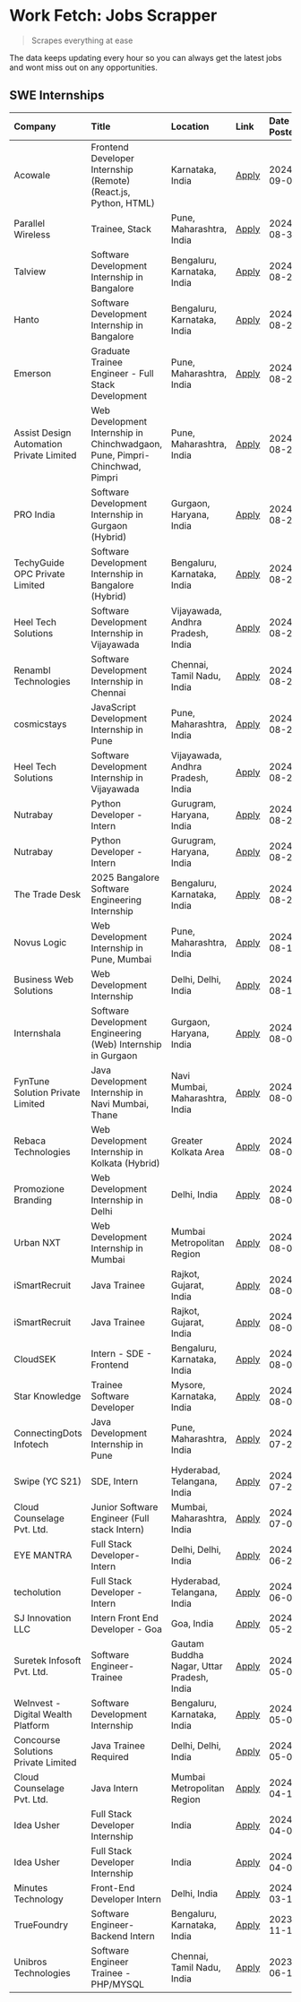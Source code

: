 # Work Fetch: Jobs Scrapper
> Scrapes everything at ease

The data keeps updating every hour so you can always get the latest jobs and wont miss out on any opportunities.

## SWE Internships
<!--START_SECTION:workfetch-->
| Company                                  | Title                                                                       | Location                                  | Link                                                                                                                                                                                                                                                                                                                   | Date Posted   |
|:-----------------------------------------|:----------------------------------------------------------------------------|:------------------------------------------|:-----------------------------------------------------------------------------------------------------------------------------------------------------------------------------------------------------------------------------------------------------------------------------------------------------------------------|:--------------|
| Acowale                                  | Frontend Developer Internship (Remote) (React.js, Python, HTML)             | Karnataka, India                          | [Apply](https://in.linkedin.com/jobs/view/frontend-developer-internship-remote-react-js-python-html-at-acowale-4014663920?position=4&pageNum=0&refId=vyV7Ib6QC4uLybyuFMlWZQ%3D%3D&trackingId=7K6lfJEMpCfDz70uWjwTgg%3D%3D&trk=public_jobs_jserp-result_search-card)                                                    | 2024-09-01    |
| Parallel Wireless                        | Trainee, Stack                                                              | Pune, Maharashtra, India                  | [Apply](https://in.linkedin.com/jobs/view/trainee-stack-at-parallel-wireless-3905689841?position=60&pageNum=0&refId=vyV7Ib6QC4uLybyuFMlWZQ%3D%3D&trackingId=59Tw6A3vUWFXMKeGxkh7ig%3D%3D&trk=public_jobs_jserp-result_search-card)                                                                                     | 2024-08-31    |
| Talview                                  | Software Development Internship in Bangalore                                | Bengaluru, Karnataka, India               | [Apply](https://in.linkedin.com/jobs/view/software-development-internship-in-bangalore-at-talview-4012997749?position=6&pageNum=0&refId=vyV7Ib6QC4uLybyuFMlWZQ%3D%3D&trackingId=2uQolnPBc77GYI3H3qZBEg%3D%3D&trk=public_jobs_jserp-result_search-card)                                                                 | 2024-08-29    |
| Hanto                                    | Software Development Internship in Bangalore                                | Bengaluru, Karnataka, India               | [Apply](https://in.linkedin.com/jobs/view/software-development-internship-in-bangalore-at-hanto-4013200427?position=13&pageNum=0&refId=vyV7Ib6QC4uLybyuFMlWZQ%3D%3D&trackingId=uCA9H2XDVtuJ7mvUEAFgpg%3D%3D&trk=public_jobs_jserp-result_search-card)                                                                  | 2024-08-29    |
| Emerson                                  | Graduate Trainee Engineer - Full Stack Development                          | Pune, Maharashtra, India                  | [Apply](https://in.linkedin.com/jobs/view/graduate-trainee-engineer-full-stack-development-at-emerson-4012695874?position=47&pageNum=0&refId=vyV7Ib6QC4uLybyuFMlWZQ%3D%3D&trackingId=QRx7NtDj5H%2BicpJnI9IfGw%3D%3D&trk=public_jobs_jserp-result_search-card)                                                          | 2024-08-29    |
| Assist Design Automation Private Limited | Web Development Internship in Chinchwadgaon, Pune, Pimpri-Chinchwad, Pimpri | Pune, Maharashtra, India                  | [Apply](https://in.linkedin.com/jobs/view/web-development-internship-in-chinchwadgaon-pune-pimpri-chinchwad-pimpri-at-assist-design-automation-private-limited-4010147193?position=53&pageNum=0&refId=vyV7Ib6QC4uLybyuFMlWZQ%3D%3D&trackingId=n4vXSuq2kDA%2F8FATQ1tU2g%3D%3D&trk=public_jobs_jserp-result_search-card) | 2024-08-28    |
| PRO India                                | Software Development Internship in Gurgaon (Hybrid)                         | Gurgaon, Haryana, India                   | [Apply](https://in.linkedin.com/jobs/view/software-development-internship-in-gurgaon-hybrid-at-pro-india-4009587664?position=38&pageNum=0&refId=vyV7Ib6QC4uLybyuFMlWZQ%3D%3D&trackingId=aHQCBF%2FykriK15UFcOrr5g%3D%3D&trk=public_jobs_jserp-result_search-card)                                                       | 2024-08-24    |
| TechyGuide OPC Private Limited           | Software Development Internship in Bangalore (Hybrid)                       | Bengaluru, Karnataka, India               | [Apply](https://in.linkedin.com/jobs/view/software-development-internship-in-bangalore-hybrid-at-techyguide-opc-private-limited-4009591646?position=45&pageNum=0&refId=vyV7Ib6QC4uLybyuFMlWZQ%3D%3D&trackingId=XMIk%2FJD%2FzrLao%2Bb2qs%2Bzvg%3D%3D&trk=public_jobs_jserp-result_search-card)                          | 2024-08-24    |
| Heel Tech Solutions                      | Software Development Internship in Vijayawada                               | Vijayawada, Andhra Pradesh, India         | [Apply](https://in.linkedin.com/jobs/view/software-development-internship-in-vijayawada-at-heel-tech-solutions-4007906692?position=29&pageNum=0&refId=vyV7Ib6QC4uLybyuFMlWZQ%3D%3D&trackingId=aMrdpVkbnENvWmQirkXiPA%3D%3D&trk=public_jobs_jserp-result_search-card)                                                   | 2024-08-22    |
| Renambl Technologies                     | Software Development Internship in Chennai                                  | Chennai, Tamil Nadu, India                | [Apply](https://in.linkedin.com/jobs/view/software-development-internship-in-chennai-at-renambl-technologies-4007910299?position=41&pageNum=0&refId=vyV7Ib6QC4uLybyuFMlWZQ%3D%3D&trackingId=wfbox%2FATL4MIQM9Kk3TfwA%3D%3D&trk=public_jobs_jserp-result_search-card)                                                   | 2024-08-22    |
| cosmicstays                              | JavaScript Development Internship in Pune                                   | Pune, Maharashtra, India                  | [Apply](https://in.linkedin.com/jobs/view/javascript-development-internship-in-pune-at-cosmicstays-4007904825?position=51&pageNum=0&refId=vyV7Ib6QC4uLybyuFMlWZQ%3D%3D&trackingId=DqESrq4dlOEFsPEOmFLOAg%3D%3D&trk=public_jobs_jserp-result_search-card)                                                               | 2024-08-22    |
| Heel Tech Solutions                      | Software Development Internship in Vijayawada                               | Vijayawada, Andhra Pradesh, India         | [Apply](https://in.linkedin.com/jobs/view/software-development-internship-in-vijayawada-at-heel-tech-solutions-4007906692?position=4&pageNum=2&refId=YxuFwSbJreer4XDsjA56Mg%3D%3D&trackingId=A6hbVJweEKeRq8S67p1z4w%3D%3D&trk=public_jobs_jserp-result_search-card)                                                    | 2024-08-22    |
| Nutrabay                                 | Python Developer - Intern                                                   | Gurugram, Haryana, India                  | [Apply](https://in.linkedin.com/jobs/view/python-developer-intern-at-nutrabay-4003909226?position=34&pageNum=0&refId=vyV7Ib6QC4uLybyuFMlWZQ%3D%3D&trackingId=C6s%2BlnWYfOsl5wvCHSrz7g%3D%3D&trk=public_jobs_jserp-result_search-card)                                                                                  | 2024-08-21    |
| Nutrabay                                 | Python Developer - Intern                                                   | Gurugram, Haryana, India                  | [Apply](https://in.linkedin.com/jobs/view/python-developer-intern-at-nutrabay-4003909226?position=9&pageNum=2&refId=YxuFwSbJreer4XDsjA56Mg%3D%3D&trackingId=sxMFx%2Beuo7019Jl9TWB9fQ%3D%3D&trk=public_jobs_jserp-result_search-card)                                                                                   | 2024-08-21    |
| The Trade Desk                           | 2025 Bangalore Software Engineering Internship                              | Bengaluru, Karnataka, India               | [Apply](https://in.linkedin.com/jobs/view/2025-bangalore-software-engineering-internship-at-the-trade-desk-3987456531?position=10&pageNum=0&refId=vyV7Ib6QC4uLybyuFMlWZQ%3D%3D&trackingId=UHzE6BBGOvz92vhJ6Og6og%3D%3D&trk=public_jobs_jserp-result_search-card)                                                       | 2024-08-20    |
| Novus Logic                              | Web Development Internship in Pune, Mumbai                                  | Pune, Maharashtra, India                  | [Apply](https://in.linkedin.com/jobs/view/web-development-internship-in-pune-mumbai-at-novus-logic-4003713081?position=36&pageNum=0&refId=vyV7Ib6QC4uLybyuFMlWZQ%3D%3D&trackingId=2stgKXeHjVUUp%2BJjTWgSLA%3D%3D&trk=public_jobs_jserp-result_search-card)                                                             | 2024-08-17    |
| Business Web Solutions                   | Web Development Internship                                                  | Delhi, Delhi, India                       | [Apply](https://in.linkedin.com/jobs/view/web-development-internship-at-business-web-solutions-3997105289?position=56&pageNum=0&refId=vyV7Ib6QC4uLybyuFMlWZQ%3D%3D&trackingId=5SVT1gDm2wOTYsmllfwFjg%3D%3D&trk=public_jobs_jserp-result_search-card)                                                                   | 2024-08-10    |
| Internshala                              | Software Development Engineering (Web) Internship in Gurgaon                | Gurgaon, Haryana, India                   | [Apply](https://in.linkedin.com/jobs/view/software-development-engineering-web-internship-in-gurgaon-at-internshala-3997620471?position=3&pageNum=0&refId=vyV7Ib6QC4uLybyuFMlWZQ%3D%3D&trackingId=xHvT0qcfgit48vD3dBeTwg%3D%3D&trk=public_jobs_jserp-result_search-card)                                               | 2024-08-09    |
| FynTune Solution Private Limited         | Java Development Internship in Navi Mumbai, Thane                           | Navi Mumbai, Maharashtra, India           | [Apply](https://in.linkedin.com/jobs/view/java-development-internship-in-navi-mumbai-thane-at-fyntune-solution-private-limited-3997617373?position=18&pageNum=0&refId=vyV7Ib6QC4uLybyuFMlWZQ%3D%3D&trackingId=vwweah1VULGGBuX5wvb2OA%3D%3D&trk=public_jobs_jserp-result_search-card)                                   | 2024-08-09    |
| Rebaca Technologies                      | Web Development Internship in Kolkata (Hybrid)                              | Greater Kolkata Area                      | [Apply](https://in.linkedin.com/jobs/view/web-development-internship-in-kolkata-hybrid-at-rebaca-technologies-3997621369?position=39&pageNum=0&refId=vyV7Ib6QC4uLybyuFMlWZQ%3D%3D&trackingId=I2JHX%2F6ATd%2Fa2FUu%2BKt8AQ%3D%3D&trk=public_jobs_jserp-result_search-card)                                              | 2024-08-09    |
| Promozione Branding                      | Web Development Internship in Delhi                                         | Delhi, India                              | [Apply](https://in.linkedin.com/jobs/view/web-development-internship-in-delhi-at-promozione-branding-3995559880?position=25&pageNum=0&refId=vyV7Ib6QC4uLybyuFMlWZQ%3D%3D&trackingId=yMC45IeLLlJfGqIJBkke3Q%3D%3D&trk=public_jobs_jserp-result_search-card)                                                             | 2024-08-07    |
| Urban NXT                                | Web Development Internship in Mumbai                                        | Mumbai Metropolitan Region                | [Apply](https://in.linkedin.com/jobs/view/web-development-internship-in-mumbai-at-urban-nxt-3995561641?position=58&pageNum=0&refId=vyV7Ib6QC4uLybyuFMlWZQ%3D%3D&trackingId=mRas4%2BkjIg2%2B4Wragaqmyw%3D%3D&trk=public_jobs_jserp-result_search-card)                                                                  | 2024-08-07    |
| iSmartRecruit                            | Java Trainee                                                                | Rajkot, Gujarat, India                    | [Apply](https://in.linkedin.com/jobs/view/java-trainee-at-ismartrecruit-3992301825?position=31&pageNum=0&refId=vyV7Ib6QC4uLybyuFMlWZQ%3D%3D&trackingId=CcNP%2BRGWrI09H%2BSOHNT0vQ%3D%3D&trk=public_jobs_jserp-result_search-card)                                                                                      | 2024-08-06    |
| iSmartRecruit                            | Java Trainee                                                                | Rajkot, Gujarat, India                    | [Apply](https://in.linkedin.com/jobs/view/java-trainee-at-ismartrecruit-3992301825?position=6&pageNum=2&refId=YxuFwSbJreer4XDsjA56Mg%3D%3D&trackingId=O6dPh5%2FjqP3GQhcJ49e2ow%3D%3D&trk=public_jobs_jserp-result_search-card)                                                                                         | 2024-08-06    |
| CloudSEK                                 | Intern - SDE - Frontend                                                     | Bengaluru, Karnataka, India               | [Apply](https://in.linkedin.com/jobs/view/intern-sde-frontend-at-cloudsek-3991574495?position=22&pageNum=0&refId=vyV7Ib6QC4uLybyuFMlWZQ%3D%3D&trackingId=JLI0fAQacw14hKi%2FwBUHlA%3D%3D&trk=public_jobs_jserp-result_search-card)                                                                                      | 2024-08-02    |
| Star Knowledge                           | Trainee Software Developer                                                  | Mysore, Karnataka, India                  | [Apply](https://in.linkedin.com/jobs/view/trainee-software-developer-at-star-knowledge-3991516161?position=52&pageNum=0&refId=vyV7Ib6QC4uLybyuFMlWZQ%3D%3D&trackingId=%2F1iPrwdgvc22MjB0W%2FM%2BTA%3D%3D&trk=public_jobs_jserp-result_search-card)                                                                     | 2024-08-02    |
| ConnectingDots Infotech                  | Java Development Internship in Pune                                         | Pune, Maharashtra, India                  | [Apply](https://in.linkedin.com/jobs/view/java-development-internship-in-pune-at-connectingdots-infotech-3983314097?position=40&pageNum=0&refId=vyV7Ib6QC4uLybyuFMlWZQ%3D%3D&trackingId=f9cY3dcejByduNjzXR1%2FSg%3D%3D&trk=public_jobs_jserp-result_search-card)                                                       | 2024-07-26    |
| Swipe (YC S21)                           | SDE, Intern                                                                 | Hyderabad, Telangana, India               | [Apply](https://in.linkedin.com/jobs/view/sde-intern-at-swipe-yc-s21-3980368092?position=57&pageNum=0&refId=vyV7Ib6QC4uLybyuFMlWZQ%3D%3D&trackingId=YtPGj9GL0GiZe3ZJIxvgTA%3D%3D&trk=public_jobs_jserp-result_search-card)                                                                                             | 2024-07-22    |
| Cloud Counselage Pvt. Ltd.               | Junior Software Engineer (Full stack Intern)                                | Mumbai, Maharashtra, India                | [Apply](https://in.linkedin.com/jobs/view/junior-software-engineer-full-stack-intern-at-cloud-counselage-pvt-ltd-3967725851?position=20&pageNum=0&refId=vyV7Ib6QC4uLybyuFMlWZQ%3D%3D&trackingId=1Ou%2BfIJ86mHyLNJHc8VQmQ%3D%3D&trk=public_jobs_jserp-result_search-card)                                               | 2024-07-09    |
| EYE MANTRA                               | Full Stack Developer- Intern                                                | Delhi, Delhi, India                       | [Apply](https://in.linkedin.com/jobs/view/full-stack-developer-intern-at-eye-mantra-3960988037?position=50&pageNum=0&refId=vyV7Ib6QC4uLybyuFMlWZQ%3D%3D&trackingId=N50y4nz5ZxZXqHNxH%2B5RnQ%3D%3D&trk=public_jobs_jserp-result_search-card)                                                                            | 2024-06-28    |
| techolution                              | Full Stack Developer - Intern                                               | Hyderabad, Telangana, India               | [Apply](https://in.linkedin.com/jobs/view/full-stack-developer-intern-at-techolution-3947911862?position=54&pageNum=0&refId=vyV7Ib6QC4uLybyuFMlWZQ%3D%3D&trackingId=9C4ovV6lgpTl%2B%2BpqExwoFQ%3D%3D&trk=public_jobs_jserp-result_search-card)                                                                         | 2024-06-06    |
| SJ Innovation LLC                        | Intern Front End Developer - Goa                                            | Goa, India                                | [Apply](https://in.linkedin.com/jobs/view/intern-front-end-developer-goa-at-sj-innovation-llc-3931678611?position=16&pageNum=0&refId=vyV7Ib6QC4uLybyuFMlWZQ%3D%3D&trackingId=TJzbKjF7Q5di0jkzl%2FkMvg%3D%3D&trk=public_jobs_jserp-result_search-card)                                                                  | 2024-05-24    |
| Suretek Infosoft Pvt. Ltd.               | Software Engineer-Trainee                                                   | Gautam Buddha Nagar, Uttar Pradesh, India | [Apply](https://in.linkedin.com/jobs/view/software-engineer-trainee-at-suretek-infosoft-pvt-ltd-3916999948?position=42&pageNum=0&refId=vyV7Ib6QC4uLybyuFMlWZQ%3D%3D&trackingId=Kopa7bjjTzooMJ%2F5D4QB5g%3D%3D&trk=public_jobs_jserp-result_search-card)                                                                | 2024-05-04    |
| WeInvest - Digital Wealth Platform       | Software Development Internship                                             | Bengaluru, Karnataka, India               | [Apply](https://in.linkedin.com/jobs/view/software-development-internship-at-weinvest-digital-wealth-platform-3912867225?position=2&pageNum=0&refId=vyV7Ib6QC4uLybyuFMlWZQ%3D%3D&trackingId=n3NUJ4BgE3A8RB7ubjvGkw%3D%3D&trk=public_jobs_jserp-result_search-card)                                                     | 2024-05-01    |
| Concourse Solutions Private Limited      | Java Trainee Required                                                       | Delhi, Delhi, India                       | [Apply](https://in.linkedin.com/jobs/view/java-trainee-required-at-concourse-solutions-private-limited-3912869388?position=15&pageNum=0&refId=vyV7Ib6QC4uLybyuFMlWZQ%3D%3D&trackingId=EoJGkZl%2F2MbSaJ4HtLX2CA%3D%3D&trk=public_jobs_jserp-result_search-card)                                                         | 2024-05-01    |
| Cloud Counselage Pvt. Ltd.               | Java Intern                                                                 | Mumbai Metropolitan Region                | [Apply](https://in.linkedin.com/jobs/view/java-intern-at-cloud-counselage-pvt-ltd-3896025667?position=44&pageNum=0&refId=vyV7Ib6QC4uLybyuFMlWZQ%3D%3D&trackingId=emuvT5IFgRLQ5wJFfAEL1Q%3D%3D&trk=public_jobs_jserp-result_search-card)                                                                                | 2024-04-12    |
| Idea Usher                               | Full Stack Developer Internship                                             | India                                     | [Apply](https://in.linkedin.com/jobs/view/full-stack-developer-internship-at-idea-usher-3879565540?position=27&pageNum=0&refId=vyV7Ib6QC4uLybyuFMlWZQ%3D%3D&trackingId=EAAQIIaSGA8P6vpPtc8ByA%3D%3D&trk=public_jobs_jserp-result_search-card)                                                                          | 2024-04-01    |
| Idea Usher                               | Full Stack Developer Internship                                             | India                                     | [Apply](https://in.linkedin.com/jobs/view/full-stack-developer-internship-at-idea-usher-3879565540?position=2&pageNum=2&refId=YxuFwSbJreer4XDsjA56Mg%3D%3D&trackingId=Z1G3ySIEiD166H8XQjrOdg%3D%3D&trk=public_jobs_jserp-result_search-card)                                                                           | 2024-04-01    |
| Minutes Technology                       | Front-End Developer Intern                                                  | Delhi, India                              | [Apply](https://in.linkedin.com/jobs/view/front-end-developer-intern-at-minutes-technology-3853712549?position=24&pageNum=0&refId=vyV7Ib6QC4uLybyuFMlWZQ%3D%3D&trackingId=96s9lmOng1Qx9ueB1pFgyA%3D%3D&trk=public_jobs_jserp-result_search-card)                                                                       | 2024-03-14    |
| TrueFoundry                              | Software Engineer-Backend Intern                                            | Bengaluru, Karnataka, India               | [Apply](https://in.linkedin.com/jobs/view/software-engineer-backend-intern-at-truefoundry-3779508170?position=46&pageNum=0&refId=vyV7Ib6QC4uLybyuFMlWZQ%3D%3D&trackingId=IHYwAaDqJIGCxEQIEsK2XQ%3D%3D&trk=public_jobs_jserp-result_search-card)                                                                        | 2023-11-10    |
| Unibros Technologies                     | Software Engineer Trainee - PHP/MYSQL                                       | Chennai, Tamil Nadu, India                | [Apply](https://in.linkedin.com/jobs/view/software-engineer-trainee-php-mysql-at-unibros-technologies-3656599241?position=49&pageNum=0&refId=vyV7Ib6QC4uLybyuFMlWZQ%3D%3D&trackingId=t3iTxQfFsiSzTSk%2FbkVcbg%3D%3D&trk=public_jobs_jserp-result_search-card)                                                          | 2023-06-12    |
<!--END_SECTION:workfetch-->
